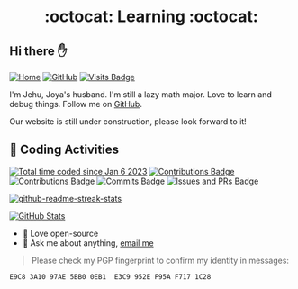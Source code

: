 <p align="center">
 <h1 align="center">:octocat: Learning :octocat:</h1>
</p>

## Hi there ✋

[![Home](https://img.shields.io/badge/Home-jehu--joya.top-9cf?style=flat-square)](https://jehu-joya.top)
[![GitHub](https://img.shields.io/github/followers/jehu-joya?logo=github&style=flat-square)](https://github.com/jehu-joya)
[![Visits Badge](https://badges.strrl.dev/visits/jehu-joya/jehu-joya?style=flat-square)](https://github.com/jehu-joya)

I'm Jehu, Joya's husband. I'm still a lazy math major. Love to learn and debug things. Follow me on [GitHub](https://github.com/jehu-joya).

Our website is still under construction, please look forward to it!

## 🔨 Coding Activities

<a href="https://wakatime.com/@7ca75878-2e89-4f46-b7e6-ce55a618cf52"><img src="https://wakatime.com/badge/user/7ca75878-2e89-4f46-b7e6-ce55a618cf52.svg" alt="Total time coded since Jan 6 2023" /></a>
<a href="https://github.com/jehu-joya"><img src="https://badges.strrl.dev/contributions/all/jehu-joya?style=flat-square" alt="Contributions Badge" /></a>
<br />
<a href="https://github.com/jehu-joya"><img src="https://badges.strrl.dev/contributions/weekly/jehu-joya?style=flat-square" alt="Contributions Badge" /></a>
<a href="https://github.com/jehu-joya"><img src="https://badges.strrl.dev/commits/weekly/jehu-joya?style=flat-square" alt="Commits Badge" /></a>
<a href="https://github.com/jehu-joya"><img src="https://badges.strrl.dev/issues-and-prs/weekly/jehu-joya?style=flat-square" alt="Issues and PRs Badge" /></a>

<a href="https://github.com/jehu-joya"><img src="https://github-readme-streak-stats.herokuapp.com/?user=jehu-joya&theme=gotham" alt="github-readme-streak-stats" /></a>

<a href="https://github.com/jehu-joya"><img src="https://yu-readme.vercel.app/api?username=jehu-joya&count_private=true&theme=gotham&show_icons=true" alt="GitHub Stats" /></a>



- 💼 Love open-source
- 💬 Ask me about anything, [email me](mailto:jehu.joya@gmail.com)


> Please check my PGP fingerprint to confirm my identity in messages:

```PGP Fingerprint{:copy}
E9C8 3A10 97AE 5BB0 0EB1  E3C9 952E F95A F717 1C28
```
